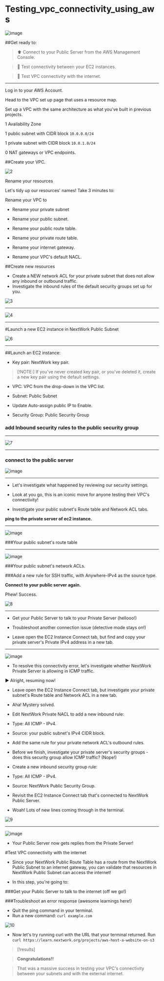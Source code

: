 # Testing_vpc_connectivity_using_aws
![image](https://github.com/user-attachments/assets/3816476c-be7b-4b43-8f0b-06e4c954da64)


##Get ready to:

>⬆️ Connect to your Public Server from the AWS Management Console.

>🤝 Test connectivity between your EC2 instances.

>🛜 Test VPC connectivity with the internet.
-------------------------------------------------------------------------------------------------------------------------------------------------------------------------------------------------------------------------------------

Log in to your AWS Account.

Head to the VPC set up page that uses a resource map.

Set up a VPC with the same architecture as what you've built in previous projects.

1 Availability Zone

1 public subnet with CIDR block `10.0.0.0/24`

1 private subnet with CIDR block `10.0.1.0/24`

0 NAT gateways or VPC endpoints.

##Create your VPC.

![2](https://github.com/user-attachments/assets/970776ff-2855-4010-b37c-b756bf0a4ff5)

Rename your resources

Let's tidy up our resources' names! Take 3 minutes to:

Rename your VPC to 

- Rename your private subnet 

+ Rename your public subnet.

* Rename your public route table.

- Rename your private route table. 

+ Rename your internet gateway. 

* Rename your VPC's default NACL.

##Create new resources

- Create a NEW network ACL for your private subnet that does not allow any inbound or outbound traffic.
- Investigate the inbound rules of the default security groups set up for you.

![3](https://github.com/user-attachments/assets/4daaf045-6413-4d3f-b487-eba5f9226bc1)


-------------------------------------------------------------------------------------------------------------------------------------------------------------------------------------------------------------------------------------

![4](https://github.com/user-attachments/assets/16bb1557-6b92-4681-ba3f-b29d91572ae7)


-------------------------------------------------------------------------------------------------------------------------------------------------------------------------------------------------------------------------------------

#Launch a new EC2 instance in NextWork Public Subnet

![6](https://github.com/user-attachments/assets/66c79128-ca4e-4a4a-9e95-644d0c60fee4)


-------------------------------------------------------------------------------------------------------------------------------------------------------------------------------------------------------------------------------------
##Launch an EC2 instance:

- Key pair: NextWork key pair.
  
>[!NOTE:]
>If you've never created  key pair, or you've deleted it, create a new key pair using the default settings.

- VPC: VPC from the drop-down in the VPC list.

- Subnet:  Public Subnet

- Update Auto-assign public IP to Enable.

- Security Group:  Public Security Group

### add Inbound security rules  to the public security group


-------------------------------------------------------------------------------------------------------------------------------------------------------------------------------------------------------------------------------------

![7](https://github.com/user-attachments/assets/1fb137a9-9dac-4e69-a07d-04989db7f4b0)



-------------------------------------------------------------------------------------------------------------------------------------------------------------------------------------------------------------------------------------
### connect to the public server 



![image](https://github.com/user-attachments/assets/8cab229e-c871-4c1f-bd23-069a98e2688c)


-------------------------------------------------------------------------------------------------------------------------------------------------------------------------------------------------------------------------------------

- Let's investigate what happened by reviewing our security settings.

- Look at you go, this is an iconic move for anyone testing their VPC's connectivity!

- Investigate your public subnet's Route table and Network ACL tabs.

**ping to the private server of ec2 instance.**

-------------------------------------------------------------------------------------------------------------------------------------------------------------------------------------------------------------------------------------
![image](https://github.com/user-attachments/assets/03ad6bfc-1fb6-4d63-9f8f-1f7fd08a6574)


###Your public subnet's route table

-------------------------------------------------------------------------------------------------------------------------------------------------------------------------------------------------------------------------------------


![image](https://github.com/user-attachments/assets/e1554289-d497-4a7c-a3a3-977697b5ebec)


###Your public subnet's network ACLs.



###Add a new rule for SSH traffic, with Anywhere-IPv4 as the source type.


**Connect to your public server again.**


Phew! Success.

![8](https://github.com/user-attachments/assets/e9b6a804-506b-451b-b716-20ad666cb7ec)


-------------------------------------------------------------------------------------------------------------------------------------------------------------------------------------------------------------------------------------
- Get your Public Server to talk to your Private Server (hellooo!)


- Troubleshoot another connection issue (detective mode stays on!)


- Leave open the EC2 Instance Connect tab, but find and copy your private server's Private IPv4 address in a new tab.


-------------------------------------------------------------------------------------------------------------------------------------------------------------------------------------------------------------------------------------
![image](https://github.com/user-attachments/assets/e63bc317-33ea-4b18-af37-685349b0ef5d)

- To resolve this connectivity error, let's investigate whether NextWork Private Server is allowing in ICMP traffic.


▶️ Alright, resuming now!

- Leave open the EC2 Instance Connect tab, but investigate your private subnet's Route table and Network ACL in a new tab.


- Aha! Mystery solved.

- Edit NextWork Private NACL to add a new inbound rule:

- Type: All ICMP - IPv4.

- Source: your public subnet's IPv4 CIDR block.

- Add the same rule for your private network ACL's outbound rules.

- Before we finish, investigate your private server's security groups - does this security group allow ICMP traffic? (Nope!)

- Create a new inbound security group rule:

- Type: All ICMP - IPv4.

- Source: NextWork Public Security Group.

- Revisit the EC2 Instance Connect tab that's connected to NextWork Public Server.


- Woah! Lots of new lines coming through in the terminal.

![9](https://github.com/user-attachments/assets/0f398930-8b20-41e8-9e81-347691ec0281)


-------------------------------------------------------------------------------------------------------------------------------------------------------------------------------------------------------------------------------------


![image](https://github.com/user-attachments/assets/99cab36f-6055-42d2-9df4-55cf6cc17f93)


- Your Public Server now gets replies from the Private Server!


#Test VPC connectivity with the internet

- Since your NextWork Public Route Table has a route from the NextWork Public Subnet to an internet gateway, you can validate that resources in NextWork Public Subnet can access the internet!


- In this step, you're going to:

###Get your Public Server to talk to the internet (off we go!)

###Troubleshoot an error response (awesome learnings here!)

- Quit the ping command in your terminal.
- Run a new command: `curl example.com`

![10](https://github.com/user-attachments/assets/9fa3e62a-b56a-47e1-99a5-c09e6582df62)


- Now let's try running curl with the URL that your terminal returned. Run 
`curl https://learn.nextwork.org/projects/aws-host-a-website-on-s3`


>[!results]


> **Congratulations!!**


>That was a massive success in testing your VPC's connectivity between your subnets and with the external internet.











